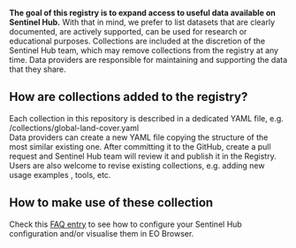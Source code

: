 **The goal of this registry is to expand access to useful data available on Sentinel Hub.** With that in mind, we prefer to list datasets that are clearly documented, are actively supported, can be used for research or educational purposes. Collections are included at the discretion of the Sentinel Hub team, which may remove collections from the registry at any time. Data providers are responsible for maintaining and supporting the data that they share. 

## How are collections added to the registry?

Each collection in this repository is described in a dedicated YAML file, e.g. /collections/global-land-cover.yaml  
Data providers can create a new YAML file copying the structure of the most similar existing one. After committing it to the GitHub, create a pull request and Sentinel Hub team will review it and publish it in the Registry.  
Users are also welcome to revise existing collections, e.g. adding new usage examples , tools, etc.  

## How to make use of these collection

Check this [FAQ entry](https://www.sentinel-hub.com/faq/#how-to-visualize-own-collection-eobrowser) to see how to configure your Sentinel Hub configuration and/or visualise them in EO Browser.

